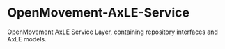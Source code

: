 # OpenMovement-AxLE-Service
OpenMovement AxLE Service Layer, containing repository interfaces and AxLE models.
